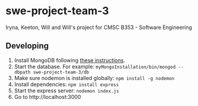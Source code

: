 # swe-project-team-3

Iryna, Keeton, Will and Will's project for CMSC B353 - Software Engineering

## Developing

1. Install MongoDB following [these instructions](https://docs.google.com/document/d/1Zno0zaUld6j1pwMh8A7qgR08L2TUEyfpyA8ntWu4cBY/edit#).
2. Start the database. For example: `myMongoInstallation/bin/mongod --dbpath swe-project-team-3/db`
3. Make sure nodemon is installed globally: `npm install -g nodemon`
4. Install dependencies: `npm install express`
5. Start the express server: `nodemon index.js`
6. Go to http://localhost:3000
